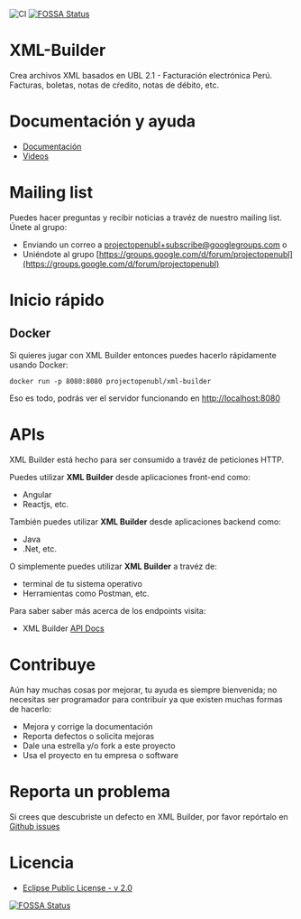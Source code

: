 ![CI](https://github.com/project-openubl/xml-builder/workflows/CI/badge.svg)
[![FOSSA Status](https://app.fossa.io/api/projects/git%2Bgithub.com%2Fproject-openubl%2Fxml-builder.svg?type=shield)](https://app.fossa.io/projects/git%2Bgithub.com%2Fproject-openubl%2Fxml-builder?ref=badge_shield)

# XML-Builder
Crea archivos XML basados en UBL 2.1 - Facturación electrónica Perú. Facturas, boletas, notas de cŕedito, notas de débito, etc.


# Documentación y ayuda
- [Documentación](https://project-openubl.github.io/xml-builder-docs/)
- [Videos](https://www.youtube.com/channel/UChq3xxjyDgjcU346rp0bbtA/)


# Mailing list
Puedes hacer preguntas y recibir noticias a travéz de nuestro mailing list.
Únete al grupo:
- Enviando un correo a [projectopenubl+subscribe@googlegroups.com](mailto:projectopenubl+subscribe@googlegroups.com) o
- Uniéndote al grupo [https://groups.google.com/d/forum/projectopenubl](https://groups.google.com/d/forum/projectopenubl)


# Inicio rápido
## Docker
Si quieres jugar con XML Builder entonces puedes hacerlo rápidamente usando Docker:
```shell script
docker run -p 8080:8080 projectopenubl/xml-builder
```

Eso es todo, podrás ver el servidor funcionando en [http://localhost:8080](http://localhost:8080)

# APIs
XML Builder está hecho para ser consumido a travéz de peticiones HTTP.

Puedes utilizar **XML Builder** desde aplicaciones front-end como:
- Angular
- Reactjs, etc.

También puedes utilizar **XML Builder** desde aplicaciones backend como:
- Java
- .Net, etc.

O simplemente puedes utilizar **XML Builder** a travéz de:
- terminal de tu sistema operativo
- Herramientas como Postman, etc.

Para saber saber más acerca de los endpoints visita:
- XML Builder [API Docs](https://app.swaggerhub.com/apis-docs/project-openubl/xml-builder)

# Contribuye
Aún hay muchas cosas por mejorar, tu ayuda es siempre bienvenida; no necesitas ser programador para contribuir ya que existen muchas formas de hacerlo:

- Mejora y corrige la documentación
- Reporta defectos o solicita mejoras
- Dale una estrella y/o fork a este proyecto
- Usa el proyecto en tu empresa o software 

# Reporta un problema
Si crees que descubriste un defecto en XML Builder, por favor repórtalo en [Github issues](https://github.com/project-openubl/xml-builder/issues)

# Licencia
- [Eclipse Public License - v 2.0](./LICENSE)


[![FOSSA Status](https://app.fossa.io/api/projects/git%2Bgithub.com%2Fproject-openubl%2Fxml-builder.svg?type=large)](https://app.fossa.io/projects/git%2Bgithub.com%2Fproject-openubl%2Fxml-builder?ref=badge_large)
